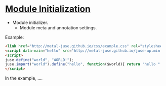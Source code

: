 # [Module Initialization](..)

* Module initializer.
    * Module meta and annotation settings.

Example:

```html
<link href="http://metal-juse.github.io/css/example.css" rel="stylesheet"/>
<script data-main="hello" src="http://metal-juse.github.io/juse-up.min.js"></script>
<script>
juse.define("world", "WORLD!");
juse.import("world").define("hello", function($world){ return "hello " + $world; });
</script>
```

In the example, ....

<section>
<link href="http://metal-juse.github.io/css/example.css" rel="stylesheet"/>
<script data-main="hello" src="http://metal-juse.github.io/juse-up.min.js"></script>
<script>
juse.define("world", "WORLD!");
juse.import("world").define("hello", function($world){ return "hello " + $world; });
</script>
</section>
